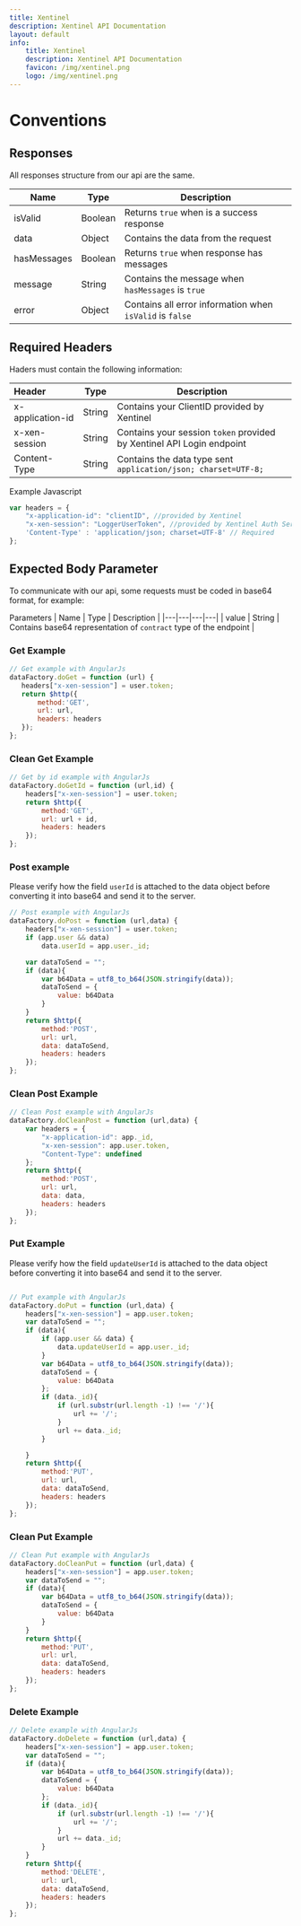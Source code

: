 ```yaml
---
title: Xentinel
description: Xentinel API Documentation
layout: default
info:
    title: Xentinel
    description: Xentinel API Documentation
    favicon: /img/xentinel.png
    logo: /img/xentinel.png
---
```


# Conventions

## Responses
All responses structure from our api are the same.


| Name | Type | Description | 
|---|---|---|
| isValid | Boolean | Returns `true` when is a success response |
| data | Object | Contains the data from the request |
| hasMessages | Boolean | Returns `true` when response has messages |
| message | String | Contains the message when `hasMessages` is `true` |
| error | Object | Contains all error information when `isValid` is `false` |

## Required Headers
Haders must contain the following information:

| Header | Type | Description | 
|:-----------------|---|---|
| x-application-id | String | Contains your ClientID provided by Xentinel |
| x-xen-session | String | Contains your session `token` provided by Xentinel API Login endpoint |
| Content-Type | String | Contains the data type sent `application/json; charset=UTF-8;` |


Example Javascript
```js
var headers = {
    "x-application-id": "clientID", //provided by Xentinel
    "x-xen-session": "LoggerUserToken", //provided by Xentinel Auth Service
    'Content-Type' : 'application/json; charset=UTF-8' // Required
};
``` 

## Expected Body Parameter

To communicate with our api, some requests must be coded in base64 format, for example:


Parameters
| Name | Type | Description | 
|---|---|---|---|
| value | String | Contains base64 representation of `contract` type of the endpoint |

 
 ### Get Example
 ```js
// Get example with AngularJs
dataFactory.doGet = function (url) {
    headers["x-xen-session"] = user.token;
    return $http({
        method:'GET',
        url: url,
        headers: headers
    });
};
```
### Clean Get Example
```js
// Get by id example with AngularJs
dataFactory.doGetId = function (url,id) {
    headers["x-xen-session"] = user.token;
    return $http({
        method:'GET',
        url: url + id,
        headers: headers
    });
};
```

### Post example

Please verify how the field `userId` is attached to the data object before converting it into base64 and send it to the server.

```js
// Post example with AngularJs
dataFactory.doPost = function (url,data) {
    headers["x-xen-session"] = user.token;
    if (app.user && data)
        data.userId = app.user._id;

    var dataToSend = "";
    if (data){
        var b64Data = utf8_to_b64(JSON.stringify(data));
        dataToSend = {
            value: b64Data
        }
    }
    return $http({
        method:'POST',
        url: url,
        data: dataToSend,
        headers: headers
    });
};

```

### Clean Post Example
```js
// Clean Post example with AngularJs
dataFactory.doCleanPost = function (url,data) {
    var headers = {
        "x-application-id": app._id,
        "x-xen-session": app.user.token,
        "Content-Type": undefined
    };
    return $http({
        method:'POST',
        url: url,
        data: data,
        headers: headers
    });
};
```

### Put Example

Please verify how the field `updateUserId` is attached to the data object before converting it into base64 and send it to the server.

```js

// Put example with AngularJs
dataFactory.doPut = function (url,data) {
    headers["x-xen-session"] = app.user.token;
    var dataToSend = "";
    if (data){
        if (app.user && data) {
            data.updateUserId = app.user._id;
        }
        var b64Data = utf8_to_b64(JSON.stringify(data));
        dataToSend = {
            value: b64Data
        }; 
        if (data._id){
            if (url.substr(url.length -1) !== '/'){
                url += '/';
            }
            url += data._id;
        }

    }
    return $http({
        method:'PUT',
        url: url,
        data: dataToSend,
        headers: headers
    });
};
```

### Clean Put Example

```js
// Clean Put example with AngularJs
dataFactory.doCleanPut = function (url,data) {
    headers["x-xen-session"] = app.user.token;
    var dataToSend = "";
    if (data){
        var b64Data = utf8_to_b64(JSON.stringify(data));
        dataToSend = {
            value: b64Data
        }
    }
    return $http({
        method:'PUT',
        url: url,
        data: dataToSend,
        headers: headers
    });
};

```

### Delete Example
```js
// Delete example with AngularJs
dataFactory.doDelete = function (url,data) {
    headers["x-xen-session"] = app.user.token;
    var dataToSend = "";
    if (data){
        var b64Data = utf8_to_b64(JSON.stringify(data));
        dataToSend = {
            value: b64Data
        };
        if (data._id){
            if (url.substr(url.length -1) !== '/'){
                url += '/';
            }
            url += data._id;
        }
    }
    return $http({
        method:'DELETE',
        url: url,
        data: dataToSend,
        headers: headers
    });
};
 ```